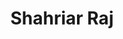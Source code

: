 ---
order: 6

title: "Shahriar Raj"

draft: false

bg_image: "images/backgrounds/page-title.jpg"

image: "images/executives/shahriar-raj.jpg"

designation: "General Secretary"

contact:
  # contact item loop
  - name : "shahriarraj121@gmail.com"
    icon : "ti-email" # icon pack : https://themify.me/themify-icons
    link : "mailto:shahriarraj121@gmail.com"

  # contact item loop
  - name : "Shahriar Raj"
    icon : "ti-facebook" # icon pack : https://themify.me/themify-icons
    link : "#"

  # contact item loop
  - name : "IEEE ID: "
    icon : "ti-world" # icon pack : https://themify.me/themify-icons
    link : "#"

# type
type: "executives"
---